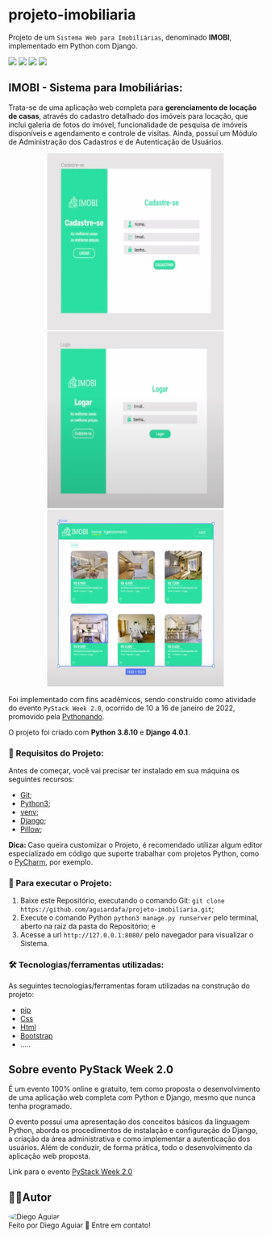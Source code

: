 # projeto-imobiliaria

Projeto de um `Sistema Web para Imobiliárias`, denominado <b>IMOBI</b>, implementado em Python com Django.

<a href="#backers" alt="Last Commit">
<img src="https://img.shields.io/github/last-commit/aguiardafa/projeto-imobiliaria" /></a>
<a href="https://github.com/aguiardafa/projeto-imobiliaria/pulse" alt="Activity">
<img src="https://img.shields.io/github/commit-activity/y/aguiardafa/projeto-imobiliaria" /></a>
<a href="#backers" alt="Repository Size">
<img src="https://img.shields.io/github/repo-size/aguiardafa/projeto-imobiliaria" /></a>
<a href="#backers" alt="Language Portuguese">
<img src="https://img.shields.io/badge/language-Portuguese-yellow" /></a>

## IMOBI - Sistema para Imobiliárias:

Trata-se de uma aplicação web completa para <b>gerenciamento de locação de casas</b>, através do cadastro detalhado dos imóveis para locação, que inclui galeria de fotos do imóvel, funcionalidade de pesquisa de imóveis disponíveis e agendamento e controle de visitas. Ainda, possui um Módulo de Administração dos Cadastros e de Autenticação de Usuários.

<p align="center"><img alt="Imagem do Projeto" id="imagem1" title="#Projeto" width="350px" height="350px" src="https://raw.githubusercontent.com/aguiardafa/projeto-imobiliaria/main/.github/Image1.png" /><img alt="Imagem do Projeto" id="imagem2" title="#Projeto" width="350px" height="350px" src="https://raw.githubusercontent.com/aguiardafa/projeto-imobiliaria/main/.github/Image2.png" /><img alt="Imagem do Projeto" id="imagem3" title="#Projeto" width="350px" height="350px" src="https://raw.githubusercontent.com/aguiardafa/projeto-imobiliaria/main/.github/Image3.png" /></p>

Foi implementado com fins acadêmicos, sendo construído como atividade do evento `PyStack Week 2.0`, ocorrido de 10 a 16 de janeiro de 2022, promovido pela [Pythonando](https://pythonando.com.br/).

O projeto foi criado com <b>Python 3.8.10</b> e <b>Django 4.0.1</b>.

### 🛒 Requisitos do Projeto:

Antes de começar, você vai precisar ter instalado em sua máquina os seguintes recursos:
- [Git](https://git-scm.com/);
- [Python3](https://www.python.org/);
- [venv](https://docs.python.org/3/library/venv.html);
- [Django](https://www.djangoproject.com/);
- [Pillow](https://pillow.readthedocs.io/en/stable/);

<b>Dica: </b>Caso queira customizar o Projeto, é recomendado utilizar algum editor especializado em código que suporte trabalhar com projetos Python, como o [PyCharm](https://www.jetbrains.com/pt-br/pycharm/), por exemplo.

### 📀 Para executar o Projeto:

1. Baixe este Repositório, executando o comando Git: `git clone https://github.com/aguiardafa/projeto-imobiliaria.git`;
2. Execute o comando Python `python3 manage.py runserver` pelo terminal, aberto na raiz da pasta do Repositório; e
3. Acesse a url `http://127.0.0.1:8080/` pelo navegador para visualizar o Sistema.

### 🛠 Tecnologias/ferramentas utilizadas:

As seguintes tecnologias/ferramentas foram utilizadas na construção do projeto:
- [pip](https://pip.pypa.io/)
- [Css](https://developer.mozilla.org/pt-BR/docs/Web/CSS)
- [Html](https://developer.mozilla.org/pt-BR/docs/Web/HTML)
- [Bootstrap](https://getbootstrap.com/)
- .....

## Sobre evento PyStack Week 2.0

É um evento 100% online e gratuito, tem como proposta o desenvolvimento de uma aplicação web completa com Python e Django, mesmo que nunca tenha programado.

O evento possui uma apresentação dos conceitos básicos da linguagem Python, aborda os procedimentos de instalação e configuração do Django, a criação da área administrativa e como implementar a autenticação dos usuários. Além de conduzir, de forma prática, todo o desenvolvimento da aplicação web proposta.

Link para o evento [PyStack Week 2.0](https://pythonando.com.br/evento/)

## 👨‍💻Autor

<a href="https://github.com/aguiardafa" style="text-decoration: none;">
<img style="border-radius: 50% !important;" src="https://avatars.githubusercontent.com/u/16319889?v=4" width="48px" height="48px" alt="Diego Aguiar"/>
<br />
<span> Feito por Diego Aguiar 👋 Entre em contato! </span> 
</a>

